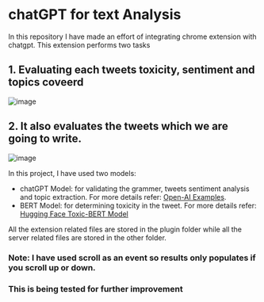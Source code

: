 # chatGPT for text Analysis 
In this repository I have made an effort of integrating chrome extension with chatgpt. This extension performs two tasks
## 1. Evaluating each tweets toxicity, sentiment and topics coveerd

![image](https://user-images.githubusercontent.com/22698201/223541189-d4f0dd11-60f9-43ed-af04-25c3a0af8cbd.png)

## 2. It also evaluates the tweets which we are going to write.

![image](https://user-images.githubusercontent.com/22698201/223541816-f98afba1-4281-4095-a0d0-a06405169fc3.png)

In this project,  I have used two models:
- chatGPT Model: for validating the grammer, tweets sentiment analysis and topic extraction. For more details refer: [Open-AI Examples](https://platform.openai.com/examples). 
- BERT Model: for determining toxicity in the tweet. For more details refer: [Hugging Face Toxic-BERT Model](https://huggingface.co/unitary/toxic-bert)

All the extension related files are stored in the plugin folder while all the server related files are stored in the other folder.
### **Note:** I have used scroll as an event so results only populates if you scroll up or down.
### This is being tested for further improvement

